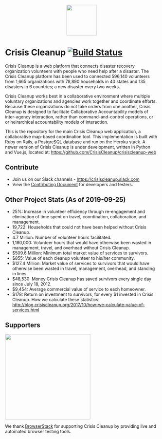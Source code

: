 <p align="center"><a href="https://www.crisiscleanup.org" target="_blank"><img width="100"src="https://www.crisiscleanup.org/assets/ccu-logo-balloons-353e457afd4f92da5df63e398a3688da.png"></a></p>

# Crisis Cleanup [![Build Status](https://circleci.com/gh/CrisisCleanup/crisiscleanup.png?style=shield)](https://circleci.com/gh/crisiscleanup/crisiscleanup)

Crisis Cleanup is a web platform that connects disaster recovery organization volunteers with people who need help after a disaster. The Crisis Cleanup platform has been used to connected 596,140 volunteers from 1,665 organizations with 78,890 households in 40 states and 135 disasters in 6 countries; a new disaster every two weeks.

Crisis Cleanup works best in a collaborative environment where multiple voluntary organizations and agencies work together and coordinate efforts. Because these organizations do not take orders from one another, Crisis Cleanup is designed to facilitate Collaborative Accountability models of inter-agency interaction, rather than command-and-control operations, or or heirarchical accountability models of interaction. 

This is the repository for the main Crisis Cleanup web application, a collaborative map-based coordination tool. This implementation is built with Ruby on Rails, a PostgreSQL database and run on the Heroku stack. A newer version of Crisis Cleanup is under development, written in Python and Vue.js, located at: https://github.com/CrisisCleanup/crisiscleanup-web

## Contribute

- Join us on our Slack channels - https://crisiscleanup.slack.com
- View the [Contributing Document](./CONTRIBUTING.md) for developers and testers.

Other Project Stats (As of 2019-09-25)
-------------

 - 25%: Increase in volunteer efficiency through re-engagement and elimination of time spent on travel, coordination, collaboration, and management.
 - 19,722: Households that could not have been helped without Crisis Cleanup.
 - 4.7 Million: Number of volunteer hours facilitated.
 - 1,180,000: Volunteer hours that would have otherwise been wasted in management, travel, and overhead without Crisis Cleanup.
 - $509.6 Million: Minimum total market value of services to survivors.
 - $855: Value of each cleanup volunteer to his/her community.
 - $127.4 Million: Market value of services to survivors that would have otherwise been wasted in travel, management, overhead, and standing in lines.
 - $48,530: Money Crisis Cleanup has saved survivors every single day since July 18, 2012.
 - $9,454: Average commercial value of service to each homeowner.
 - $178: Return on investment to survivors, for every $1 invested in Crisis Cleanup.
How we calculate these statistics: http://blog.crisiscleanup.org/2017/10/how-we-calculate-value-of-services.html

## Supporters
<img src="http://www.browserstack.com/images/layout/browserstack-logo-600x315.png" width="280"/>

We thank [BrowserStack](http://www.browserstack.com) for supporting Crisis Cleanup by providing live and automated browser testing tools.
